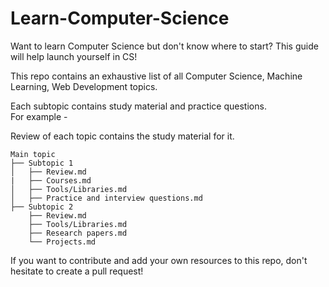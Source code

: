 # Learn-Computer-Science
Want to learn Computer Science but don't know where to start? This guide will help launch yourself in CS!

This repo contains an exhaustive list of all Computer Science, Machine Learning, Web Development topics.

Each subtopic contains study material and practice questions.<br>
For example - 

Review of each topic contains the study material for it.

```
Main topic
├── Subtopic 1
│   ├── Review.md
|   ├── Courses.md
│   ├── Tools/Libraries.md
│   ├── Practice and interview questions.md 
├── Subtopic 2
    ├── Review.md
    ├── Tools/Libraries.md
    ├── Research papers.md
    └── Projects.md
```

If you want to contribute and add your own resources to this repo, don't hesitate to create a pull request!
